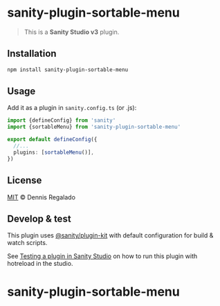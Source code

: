 # sanity-plugin-sortable-menu

> This is a **Sanity Studio v3** plugin.

## Installation

```sh
npm install sanity-plugin-sortable-menu
```

## Usage

Add it as a plugin in `sanity.config.ts` (or .js):

```ts
import {defineConfig} from 'sanity'
import {sortableMenu} from 'sanity-plugin-sortable-menu'

export default defineConfig({
  //...
  plugins: [sortableMenu()],
})
```

## License

[MIT](LICENSE) © Dennis Regalado

## Develop & test

This plugin uses [@sanity/plugin-kit](https://github.com/sanity-io/plugin-kit)
with default configuration for build & watch scripts.

See [Testing a plugin in Sanity Studio](https://github.com/sanity-io/plugin-kit#testing-a-plugin-in-sanity-studio)
on how to run this plugin with hotreload in the studio.
# sanity-plugin-sortable-menu

